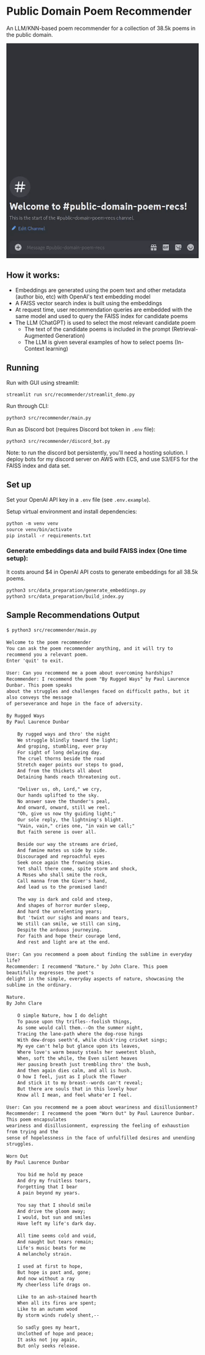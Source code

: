# Public Domain Poem Recommender

An LLM/KNN-based poem recommender for a collection of 38.5k poems in the public domain. 

<img src="demo.gif" width="550">

## How it works:

 - Embeddings are generated using the poem text and other metadata (author bio, etc) with OpenAI's text embedding model 
 - A FAISS vector search index is built using the embeddings
 - At request time, user recommendation queries are embedded with the same model and used to query the FAISS index for candidate poems 
 - The LLM (ChatGPT) is used to select the most relevant candidate poem 
    - The text of the candidate poems is included in the prompt (Retrieval-Augmented Generation)
    - The LLM is given several examples of how to select poems (In-Context learning)


## Running

Run with GUI using streamlit:

```
streamlit run src/recommender/streamlit_demo.py
```

Run through CLI:

```
python3 src/recommender/main.py
```

Run as Discord bot (requires Discord bot token in `.env` file):

```
python3 src/recommender/discord_bot.py
```

Note: to run the discord bot persistently, you'll need a hosting solution. I deploy bots for my discord server on AWS with ECS, and use S3/EFS for the FAISS index and data set. 

## Set up

Set your OpenAI API key in a `.env` file (see `.env.example`).

Setup virtual environment and install dependencies:

```
python -m venv venv
source venv/bin/activate
pip install -r requirements.txt
```

### Generate embeddings data and build FAISS index (One time setup):

It costs around $4 in OpenAI API costs to generate embeddings for all 38.5k poems.

```
python3 src/data_preparation/generate_embeddings.py 
python3 src/data_preparation/build_index.py
```

## Sample Recommendations Output

```
$ python3 src/recommender/main.py

Welcome to the poem recommender
You can ask the poem recommender anything, and it will try to recommend you a relevant poem.
Enter 'quit' to exit.

User: Can you recommend me a poem about overcoming hardships?
Recommender: I recommend the poem "By Rugged Ways" by Paul Laurence Dunbar. This poem speaks 
about the struggles and challenges faced on difficult paths, but it also conveys the message 
of perseverance and hope in the face of adversity.

By Rugged Ways
By Paul Laurence Dunbar

    By rugged ways and thro' the night
    We struggle blindly toward the light;
    And groping, stumbling, ever pray
    For sight of long delaying day.
    The cruel thorns beside the road
    Stretch eager points our steps to goad,
    And from the thickets all about
    Detaining hands reach threatening out.

    "Deliver us, oh, Lord," we cry,
    Our hands uplifted to the sky.
    No answer save the thunder's peal,
    And onward, onward, still we reel.
    "Oh, give us now thy guiding light;"
    Our sole reply, the lightning's blight.
    "Vain, vain," cries one, "in vain we call;"
    But faith serene is over all.

    Beside our way the streams are dried,
    And famine mates us side by side.
    Discouraged and reproachful eyes
    Seek once again the frowning skies.
    Yet shall there come, spite storm and shock,
    A Moses who shall smite the rock,
    Call manna from the Giver's hand,
    And lead us to the promised land!

    The way is dark and cold and steep,
    And shapes of horror murder sleep,
    And hard the unrelenting years;
    But 'twixt our sighs and moans and tears,
    We still can smile, we still can sing,
    Despite the arduous journeying.
    For faith and hope their courage lend,
    And rest and light are at the end.

User: Can you recommend a poem about finding the sublime in everyday life?
Recommender: I recommend "Nature." by John Clare. This poem beautifully expresses the poet's
delight in the simple, everyday aspects of nature, showcasing the sublime in the ordinary.

Nature.
By John Clare

    O simple Nature, how I do delight
    To pause upon thy trifles--foolish things,
    As some would call them.--On the summer night,
    Tracing the lane-path where the dog-rose hings
    With dew-drops seeth'd, while chick'ring cricket sings;
    My eye can't help but glance upon its leaves,
    Where love's warm beauty steals her sweetest blush,
    When, soft the while, the Even silent heaves
    Her pausing breath just trembling thro' the bush,
    And then again dies calm, and all is hush.
    O how I feel, just as I pluck the flower
    And stick it to my breast--words can't reveal;
    But there are souls that in this lovely hour
    Know all I mean, and feel whate'er I feel.
    
User: Can you recommend me a poem about weariness and disillusionment?
Recommender: I recommend the poem "Worn Out" by Paul Laurence Dunbar. This poem encapsulates
weariness and disillusionment, expressing the feeling of exhaustion from trying and the 
sense of hopelessness in the face of unfulfilled desires and unending struggles.

Worn Out
By Paul Laurence Dunbar

    You bid me hold my peace
    And dry my fruitless tears,
    Forgetting that I bear
    A pain beyond my years.

    You say that I should smile
    And drive the gloom away;
    I would, but sun and smiles
    Have left my life's dark day.

    All time seems cold and void,
    And naught but tears remain;
    Life's music beats for me
    A melancholy strain.

    I used at first to hope,
    But hope is past and, gone;
    And now without a ray
    My cheerless life drags on.

    Like to an ash-stained hearth
    When all its fires are spent;
    Like to an autumn wood
    By storm winds rudely shent,--

    So sadly goes my heart,
    Unclothed of hope and peace;
    It asks not joy again,
    But only seeks release.